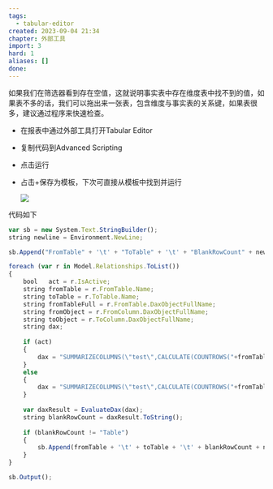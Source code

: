 ```yaml
---
tags:
  - tabular-editor
created: 2023-09-04 21:34
chapter: 外部工具
import: 3
hard: 1
aliases: []
done:
---
```

如果我们在筛选器看到存在空值，这就说明事实表中存在维度表中找不到的值，如果表不多的话，我们可以拖出来一张表，包含维度与事实表的关系键，如果表很多，建议通过程序来快速检查。


- 在报表中通过外部工具打开Tabular Editor
- 复制代码到Advanced Scripting
- 点击运行
- 占击+保存为模板，下次可直接从模板中找到并运行
    
    ![](https://secure2.wostatic.cn/static/tQUHgjTnNva3zJRcMhtfpw/image.png?auth_key=1693837455-jhWJSWZUX5Q2imRK5RNKQ7-0-31bc8cb6ad9f4a9a7085e253679c4e76)
    

代码如下

```js
var sb = new System.Text.StringBuilder();
string newline = Environment.NewLine;

sb.Append("FromTable" + '\t' + "ToTable" + '\t' + "BlankRowCount" + newline);

foreach (var r in Model.Relationships.ToList())
{
    bool   act = r.IsActive;
    string fromTable = r.FromTable.Name;
    string toTable = r.ToTable.Name;
    string fromTableFull = r.FromTable.DaxObjectFullName;    
    string fromObject = r.FromColumn.DaxObjectFullName;
    string toObject = r.ToColumn.DaxObjectFullName;
    string dax;
    
    if (act)
    {
        dax = "SUMMARIZECOLUMNS(\"test\",CALCULATE(COUNTROWS("+fromTableFull+"),ISBLANK("+toObject+")))";
    }
    else
    {
        dax = "SUMMARIZECOLUMNS(\"test\",CALCULATE(COUNTROWS("+fromTableFull+"),USERELATIONSHIP("+fromObject+","+toObject+"),ISBLANK("+toObject+")))";
    }
    
    var daxResult = EvaluateDax(dax);
    string blankRowCount = daxResult.ToString();
    
    if (blankRowCount != "Table")
    {
        sb.Append(fromTable + '\t' + toTable + '\t' + blankRowCount + newline);        
    }
}

sb.Output();
```

